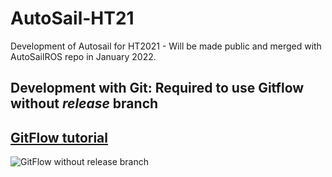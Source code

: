 # AutoSail-HT21
Development of Autosail for HT2021 - Will be made public and merged with AutoSailROS repo in January 2022. 

## Development with Git: Required to use Gitflow without _release_ branch


## [GitFlow tutorial](https://www.atlassian.com/git/tutorials/comparing-workflows/gitflow-workflow)

![GitFlow without release branch](https://wac-cdn.atlassian.com/dam/jcr:34c86360-8dea-4be4-92f7-6597d4d5bfae/02%20Feature%20branches.svg?cdnVersion=1819)


